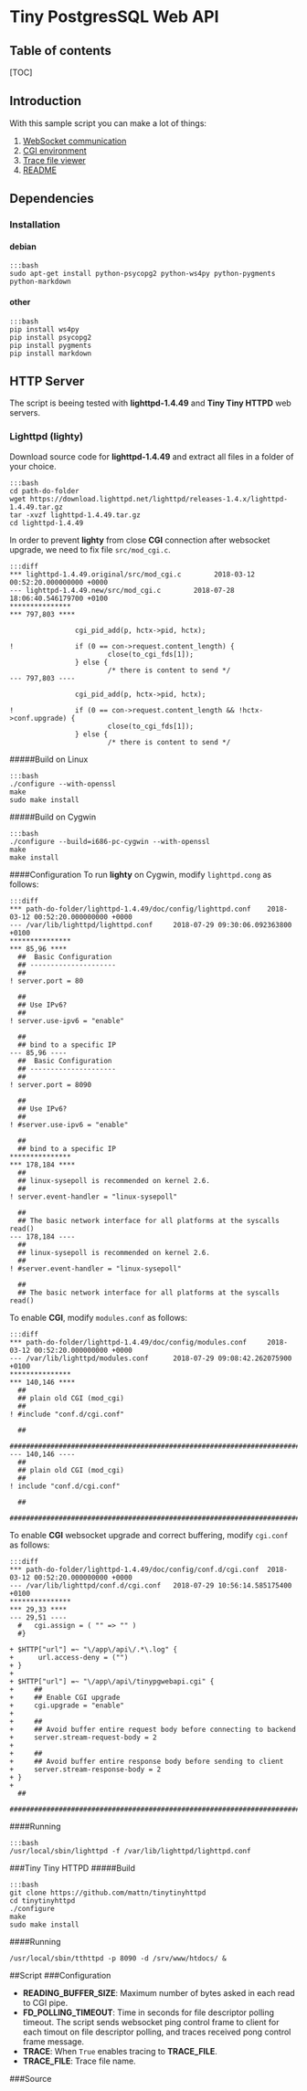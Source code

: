 # Tiny PostgresSQL Web API

## Table of contents
[TOC]

## Introduction
With this sample script you can make a lot of things:

1. [WebSocket communication](tinypgwebapi.cgi?wstest)
2. [CGI environment](tinypgwebapi.cgi?print_env)
2. [Trace file viewer](tinypgwebapi.cgi?trace_viewer)
3. [README](tinypgwebapi.cgi?readme)

## Dependencies
### Installation
#### debian
```
:::bash
sudo apt-get install python-psycopg2 python-ws4py python-pygments python-markdown
```
#### other
```
:::bash
pip install ws4py
pip install psycopg2
pip install pygments
pip install markdown
```
## HTTP Server
The script is beeing tested with **lighttpd-1.4.49** and **Tiny Tiny HTTPD** web servers.

### Lighttpd (lighty)
Download source code for **lighttpd-1.4.49** and extract all files in a folder of your choice.
```
:::bash
cd path-do-folder
wget https://download.lighttpd.net/lighttpd/releases-1.4.x/lighttpd-1.4.49.tar.gz
tar -xvzf lighttpd-1.4.49.tar.gz
cd lighttpd-1.4.49
```

In order to prevent **lighty** from close **CGI** connection after websocket upgrade, we need to fix file `src/mod_cgi.c`.
```
:::diff
*** lighttpd-1.4.49.original/src/mod_cgi.c        2018-03-12 00:52:20.000000000 +0000
--- lighttpd-1.4.49.new/src/mod_cgi.c        2018-07-28 18:06:40.546179700 +0100
***************
*** 797,803 ****

                cgi_pid_add(p, hctx->pid, hctx);

!               if (0 == con->request.content_length) {
                        close(to_cgi_fds[1]);
                } else {
                        /* there is content to send */
--- 797,803 ----

                cgi_pid_add(p, hctx->pid, hctx);

!               if (0 == con->request.content_length && !hctx->conf.upgrade) {
                        close(to_cgi_fds[1]);
                } else {
                        /* there is content to send */

```
#####Build on Linux
```
:::bash
./configure --with-openssl
make
sudo make install
```
#####Build on Cygwin
```
:::bash
./configure --build=i686-pc-cygwin --with-openssl
make
make install
```
####Configuration
To run **lighty** on Cygwin, modify `lighttpd.cong` as follows:
```
:::diff
*** path-do-folder/lighttpd-1.4.49/doc/config/lighttpd.conf    2018-03-12 00:52:20.000000000 +0000
--- /var/lib/lighttpd/lighttpd.conf     2018-07-29 09:30:06.092363800 +0100
***************
*** 85,96 ****
  ##  Basic Configuration
  ## ---------------------
  ##
! server.port = 80

  ##
  ## Use IPv6?
  ##
! server.use-ipv6 = "enable"

  ##
  ## bind to a specific IP
--- 85,96 ----
  ##  Basic Configuration
  ## ---------------------
  ##
! server.port = 8090

  ##
  ## Use IPv6?
  ##
! #server.use-ipv6 = "enable"

  ##
  ## bind to a specific IP
***************
*** 178,184 ****
  ##
  ## linux-sysepoll is recommended on kernel 2.6.
  ##
! server.event-handler = "linux-sysepoll"

  ##
  ## The basic network interface for all platforms at the syscalls read()
--- 178,184 ----
  ##
  ## linux-sysepoll is recommended on kernel 2.6.
  ##
! #server.event-handler = "linux-sysepoll"

  ##
  ## The basic network interface for all platforms at the syscalls read()
```

To enable **CGI**, modify `modules.conf` as follows:
```
:::diff
*** path-do-folder/lighttpd-1.4.49/doc/config/modules.conf     2018-03-12 00:52:20.000000000 +0000
--- /var/lib/lighttpd/modules.conf      2018-07-29 09:08:42.262075900 +0100
***************
*** 140,146 ****
  ##
  ## plain old CGI (mod_cgi)
  ##
! #include "conf.d/cgi.conf"

  ##
  #######################################################################
--- 140,146 ----
  ##
  ## plain old CGI (mod_cgi)
  ##
! include "conf.d/cgi.conf"

  ##
  #######################################################################
```

To enable **CGI** websocket upgrade and correct buffering, modify `cgi.conf` as follows:
```
:::diff
*** path-do-folder/lighttpd-1.4.49/doc/config/conf.d/cgi.conf  2018-03-12 00:52:20.000000000 +0000
--- /var/lib/lighttpd/conf.d/cgi.conf   2018-07-29 10:56:14.585175400 +0100
***************
*** 29,33 ****
--- 29,51 ----
  #   cgi.assign = ( "" => "" )
  #}

+ $HTTP["url"] =~ "\/app\/api\/.*\.log" {
+      url.access-deny = ("")
+ }
+
+ $HTTP["url"] =~ "\/app\/api\/tinypgwebapi.cgi" {
+     ##
+     ## Enable CGI upgrade
+     cgi.upgrade = "enable"
+
+     ##
+     ## Avoid buffer entire request body before connecting to backend
+     server.stream-request-body = 2
+
+     ##
+     ## Avoid buffer entire response body before sending to client
+     server.stream-response-body = 2
+ }
+
  ##
  #######################################################################
```
####Running
```
:::bash
/usr/local/sbin/lighttpd -f /var/lib/lighttpd/lighttpd.conf
```
###Tiny Tiny HTTPD
#####Build
```
:::bash
git clone https://github.com/mattn/tinytinyhttpd
cd tinytinyhttpd
./configure
make
sudo make install
```
####Running
```
/usr/local/sbin/tthttpd -p 8090 -d /srv/www/htdocs/ &
```

##Script
###Configuration

- **READING_BUFFER_SIZE**: Maximum number of bytes asked in each read to CGI pipe.
- **FD_POLLING_TIMEOUT**: Time in seconds for file descriptor polling timeout. The script sends websocket ping control frame to client for each timout on file descriptor polling, and traces received pong control frame message.
- **TRACE**: When `True` enables tracing to **TRACE_FILE**.
- **TRACE_FILE**: Trace file name.

###Source

